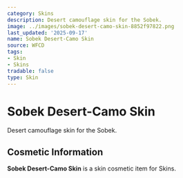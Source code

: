 ```yaml
---
category: Skins
description: Desert camouflage skin for the Sobek.
image: ../images/sobek-desert-camo-skin-8852f97822.png
last_updated: '2025-09-17'
name: Sobek Desert-Camo Skin
source: WFCD
tags:
- Skin
- Skins
tradable: false
type: Skin
---
```


# Sobek Desert-Camo Skin

Desert camouflage skin for the Sobek.

## Cosmetic Information

**Sobek Desert-Camo Skin** is a skin cosmetic item for Skins.

